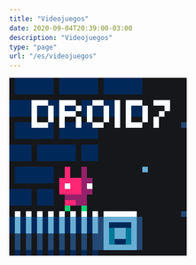 ```yaml
---
title: "Videojuegos"
date: 2020-09-04T20:39:00-03:00
description: "Videojuegos"
type: "page"
url: "/es/videojuegos"
---
```


[![DROID7](droid7/thumbnail.png)](droid7)
